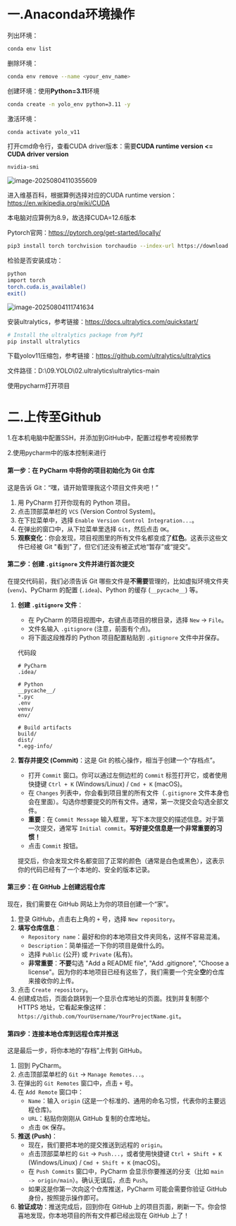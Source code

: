 # 一.Anaconda环境操作

列出环境：

```bash
conda env list
```

删除环境：

```bash
conda env remove --name <your_env_name>
```

创建环境：使用**Python=3.11**环境

```bash
conda create -n yolo_env python=3.11 -y
```

激活环境：

```bash
conda activate yolo_v11
```

打开cmd命令行，查看CUDA driver版本：需要**CUDA runtime version <= CUDA driver version**

```bash
nvidia-smi
```

![image-20250804110355609](https://typora-picture-wang.oss-cn-shanghai.aliyuncs.com/image-20250804110355609.png)

进入维基百科，根据算例选择对应的CUDA runtime version：https://en.wikipedia.org/wiki/CUDA

本电脑对应算例为8.9，故选择CUDA=12.6版本

Pytorch官网：https://pytorch.org/get-started/locally/

```bash
pip3 install torch torchvision torchaudio --index-url https://download.pytorch.org/whl/cu126
```

检验是否安装成功：

```bash
python
import torch
torch.cuda.is_available()
exit()
```

![image-20250804111741634](https://typora-picture-wang.oss-cn-shanghai.aliyuncs.com/image-20250804111741634.png)

安装ultralytics，参考链接：https://docs.ultralytics.com/quickstart/

```bash
# Install the ultralytics package from PyPI
pip install ultralytics
```

下载yolov11压缩包，参考链接：https://github.com/ultralytics/ultralytics

文件路径：D:\09.YOLO\02.ultralytics\ultralytics-main

使用pycharm打开项目





# 二.上传至Github

1.在本机电脑中配置SSH，并添加到GitHub中，配置过程参考视频教学

2.使用pycharm中的版本控制来进行

#### 第一步：在 PyCharm 中将你的项目初始化为 Git 仓库

这是告诉 Git：“嘿，请开始管理我这个项目文件夹吧！”

1. 用 PyCharm 打开你现有的 Python 项目。
2. 点击顶部菜单栏的 `VCS` (Version Control System)。
3. 在下拉菜单中，选择 `Enable Version Control Integration...`。
4. 在弹出的窗口中，从下拉菜单里选择 `Git`，然后点击 `OK`。
5. **观察变化**：你会发现，项目视图里的所有文件名都变成了**红色**。这表示这些文件已经被 Git "看到"了，但它们还没有被正式地“暂存”或“提交”。

#### 第二步：创建 `.gitignore` 文件并进行首次提交

在提交代码前，我们必须告诉 Git 哪些文件是**不需要**管理的，比如虚拟环境文件夹 (`venv`)、PyCharm 的配置 (`.idea`)、Python 的缓存 (`__pycache__`) 等。

1. **创建 `.gitignore` 文件**：

   - 在 PyCharm 的项目视图中，右键点击项目的根目录，选择 `New` -> `File`。
   - 文件名输入 `.gitignore` (注意，前面有个点)。
   - 将下面这段推荐的 Python 项目配置粘贴到 `.gitignore` 文件中并保存。

   代码段

   ```
   # PyCharm
   .idea/
   
   # Python
   __pycache__/
   *.pyc
   .env
   venv/
   env/
   
   # Build artifacts
   build/
   dist/
   *.egg-info/
   ```

2. **暂存并提交 (Commit)**：这是 Git 的核心操作，相当于创建一个“存档点”。

   - 打开 `Commit` 窗口。你可以通过左侧边栏的 `Commit` 标签打开它，或者使用快捷键 `Ctrl + K` (Windows/Linux) / `Cmd + K` (macOS)。
   - 在 `Changes` 列表中，你会看到项目里的所有文件（`.gitignore` 文件本身也会在里面）。勾选你想要提交的所有文件。通常，第一次提交会勾选全部文件。
   - **重要**：在 `Commit Message` 输入框里，写下本次提交的描述信息。对于第一次提交，通常写 `Initial commit`。**写好提交信息是一个非常重要的习惯！**
   - 点击 `Commit` 按钮。

   提交后，你会发现文件名都变回了正常的颜色（通常是白色或黑色），这表示你的代码已经有了一个本地的、安全的版本记录。

#### 第三步：在 GitHub 上创建远程仓库

现在，我们需要在 GitHub 网站上为你的项目创建一个“家”。

1. 登录 GitHub，点击右上角的 `+` 号，选择 `New repository`。
2. **填写仓库信息**：
   - `Repository name`：最好和你的本地项目文件夹同名，这样不容易混淆。
   - `Description`：简单描述一下你的项目是做什么的。
   - 选择 `Public` (公开) 或 `Private` (私有)。
   - **非常重要**：**不要**勾选 "Add a README file", "Add .gitignore", "Choose a license"。因为你的本地项目已经有这些了，我们需要一个完全**空**的仓库来接收你的上传。
3. 点击 `Create repository`。
4. 创建成功后，页面会跳转到一个显示仓库地址的页面。找到并复制那个 HTTPS 地址，它看起来像这样：`https://github.com/YourUsername/YourProjectName.git`。

#### 第四步：连接本地仓库到远程仓库并推送

这是最后一步，将你本地的“存档”上传到 GitHub。

1. 回到 PyCharm。
2. 点击顶部菜单栏的 `Git` -> `Manage Remotes...`。
3. 在弹出的 `Git Remotes` 窗口中，点击 `+` 号。
4. 在 `Add Remote` 窗口中：
   - `Name`：输入 `origin` (这是一个标准的、通用的命名习惯，代表你的主要远程仓库)。
   - `URL`：粘贴你刚刚从 GitHub 复制的仓库地址。
   - 点击 `OK` 保存。
5. **推送 (Push)**：
   - 现在，我们要把本地的提交推送到远程的 `origin`。
   - 点击顶部菜单栏的 `Git` -> `Push...`，或者使用快捷键 `Ctrl + Shift + K` (Windows/Linux) / `Cmd + Shift + K` (macOS)。
   - 在 `Push Commits` 窗口中，PyCharm 会显示你要推送的分支（比如 `main -> origin/main`）。确认无误后，点击 `Push`。
   - 如果这是你第一次向这个仓库推送，PyCharm 可能会需要你验证 GitHub 身份，按照提示操作即可。
6. **验证成功**：推送完成后，回到你在 GitHub 上的项目页面，刷新一下。你会惊喜地发现，你本地项目的所有文件都已经出现在 GitHub 上了！